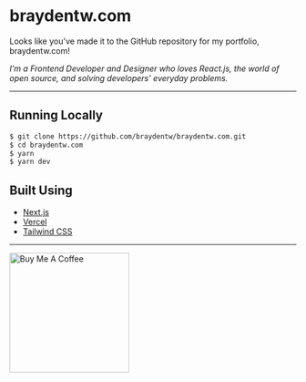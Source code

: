 # braydentw.com

Looks like you've made it to the GitHub repository for my portfolio, braydentw.com!

*I’m a Frontend Developer and Designer who loves React.js, the world of open source, and solving developers’ everyday problems.*

---

## Running Locally

```bash
$ git clone https://github.com/braydentw/braydentw.com.git
$ cd braydentw.com
$ yarn
$ yarn dev
```

## Built Using

- [Next.js](https://nextjs.org/)
- [Vercel](https://vercel.com)
- [Tailwind CSS](https://tailwindcss.com/)

---

<a href="https://www.buymeacoffee.com/braydenw" target="_blank"><img src="https://cdn.buymeacoffee.com/buttons/v2/default-yellow.png" alt="Buy Me A Coffee" width="210" ></a>